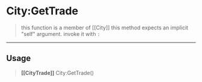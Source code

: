 # City:GetTrade
> this function is a member of [[City]]
> this method expects an implicit "self" argument. invoke it with `:`
-----
## Usage
> **[[CityTrade]]** City:GetTrade()
